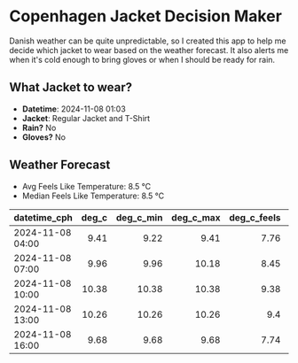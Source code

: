 
# Copenhagen Jacket Decision Maker

Danish weather can be quite unpredictable, so I created this app to help me decide which jacket to wear based on the weather forecast. 
It also alerts me when it's cold enough to bring gloves or when I should be ready for rain.

## What Jacket to wear?

- **Datetime**: 2024-11-08 01:03
- **Jacket**: Regular Jacket and T-Shirt
- **Rain?** No
- **Gloves?** No

## Weather Forecast
- Avg Feels Like Temperature: 8.5 °C
- Median Feels Like Temperature: 8.5 °C

| datetime_cph     |   deg_c |   deg_c_min |   deg_c_max |   deg_c_feels | weather   | wind   | rain   |
|:-----------------|--------:|------------:|------------:|--------------:|:----------|:-------|:-------|
| 2024-11-08 04:00 |    9.41 |        9.22 |        9.41 |          7.76 | Clouds    | Low    | None   |
| 2024-11-08 07:00 |    9.96 |        9.96 |       10.18 |          8.45 | Clouds    | Low    | None   |
| 2024-11-08 10:00 |   10.38 |       10.38 |       10.38 |          9.38 | Clouds    | Low    | None   |
| 2024-11-08 13:00 |   10.26 |       10.26 |       10.26 |          9.4  | Clouds    | Low    | None   |
| 2024-11-08 16:00 |    9.68 |        9.68 |        9.68 |          7.74 | Clouds    | Low    | None   |
        